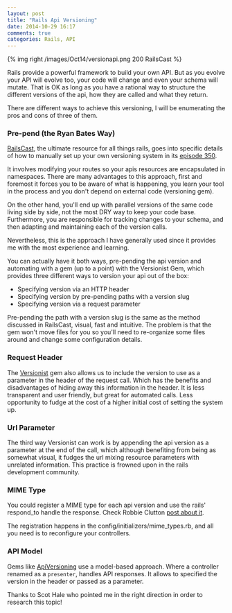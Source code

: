 ```yaml
---
layout: post
title: "Rails Api Versioning"
date: 2014-10-29 16:17
comments: true
categories: Rails, API
---
```


{% img right /images/Oct14/versionapi.png 200 RailsCast %}

Rails provide a powerful framework to build your own API. But as you evolve your API will evolve too, your code will change and even your schema will mutate. That is OK as long as you have a rational way to structure the different versions of the api, how they are called and what they return.

There are different ways to achieve this versioning, I will be enumerating the pros and cons of three of them.

### Pre-pend (the Ryan Bates Way)

[RailsCast](http://railscasts.com), the ultimate resource for all things rails, goes into specific details of how to manually set up your own versioning system in its [episode 350](http://railscasts.com/episodes/350-rest-api-versioning?view=asciicast).

It involves modifying your routes so your apis resources are encapsulated in namespaces. There are many advantages to this approach, first and foremost it forces you to be aware of what is happening, you learn your tool in the process and you don't depend on external code (versioning gem).

On the other hand, you'll end up with parallel versions of the same code living side by side, not the most DRY way to keep your code base. Furthermore, you are responsible for tracking changes to your schema, and then adapting and maintaining each of the version calls.

<!--more-->

Nevertheless, this is the approach I have generally used since it provides me with the most experience and learning.

You can actually have it both ways, pre-pending the api version and automating with a gem (up to a point) with the Versionist Gem, which provides three different ways to version your api out of the box:

- Specifying version via an HTTP header
- Specifying version by pre-pending paths with a version slug
- Specifying version via a request parameter

Pre-pending the path with a version slug is the same as the method discussed in RailsCast, visual, fast and intuitive. The problem is that the gem won't move files for you so you'll need to re-organize some files around and change some configuration details.


### Request Header

The [Versionist](https://github.com/bploetz/versionist) gem also allows us to include the version to use as a parameter in the header of the request call. Which has the benefits and disadvantages of hiding away this information in the header. It is less transparent and user friendly, but great for automated calls. Less opportunity to fudge at the cost of a higher initial cost of setting the system up.


### Url Parameter

The third way Versionist can work is by appending the api version as a parameter at the end of the call, which although benefiting from being as somewhat visual, it fudges the url mixing resource parameters with unrelated information. This practice is frowned upon in the rails development community.

### MIME Type

You could register a MIME type for each api version and use the rails' respond_to handle the response. Check Robbie Clutton [post about it](http://pivotallabs.com/api-versioning/).

The registration happens in the config/initializers/mime_types.rb, and all you need is to reconfigure your controllers.

### API Model

Gems like [ApiVersioning](https://github.com/craigs/api_versioning) use a model-based approach. Where a controller renamed as a `presenter`, handles API responses. It allows to specified the version in the header or passed as a parameter.

Thanks to Scot Hale who pointed me in the right direction in order to research this topic!
